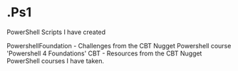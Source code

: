 # .Ps1
PowerShell Scripts I have created

PowershellFoundation - Challenges from the CBT Nugget Powershell course 'Powershell 4 Foundations'
CBT - Resources from the CBT Nugget PowerShell courses I have taken.
